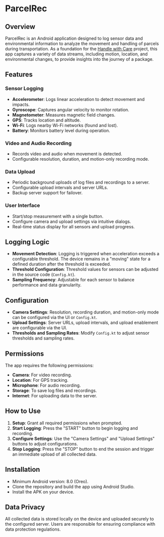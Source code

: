 # ParcelRec

## Overview
ParcelRec is an Android application designed to log sensor data and environmental information to analyze the movement and handling of parcels during transportation. As a foundation for the [Handle with Care](https://julian.palacz.at/en/traces/handle-with-care) project, this app captures a variety of data streams, including motion, location, and environmental changes, to provide insights into the journey of a package.

## Features
### Sensor Logging
- **Accelerometer**: Logs linear acceleration to detect movement and impacts.
- **Gyroscope**: Captures angular velocity to monitor rotation.
- **Magnetometer**: Measures magnetic field changes.
- **GPS**: Tracks location and altitude.
- **Wi-Fi**: Logs nearby Wi-Fi networks (found and lost).
- **Battery**: Monitors battery level during operation.

### Video and Audio Recording
- Records video and audio when movement is detected.
- Configurable resolution, duration, and motion-only recording mode.

### Data Upload
- Periodic background uploads of log files and recordings to a server.
- Configurable upload intervals and server URLs.
- Backup server support for failover.

### User Interface
- Start/stop measurement with a single button.
- Configure camera and upload settings via intuitive dialogs.
- Real-time status display for all sensors and upload progress.

## Logging Logic
- **Movement Detection**: Logging is triggered when acceleration exceeds a configurable threshold. The device remains in a "moving" state for a defined duration after the threshold is exceeded.
- **Threshold Configuration**: Threshold values for sensors can be adjusted in the source code (`Config.kt`).
- **Sampling Frequency**: Adjustable for each sensor to balance performance and data granularity.

## Configuration
- **Camera Settings**: Resolution, recording duration, and motion-only mode can be configured via the UI or `Config.kt`.
- **Upload Settings**: Server URLs, upload intervals, and upload enablement are configurable via the UI.
- **Thresholds and Sampling Rates**: Modify `Config.kt` to adjust sensor thresholds and sampling rates.

## Permissions
The app requires the following permissions:
- **Camera**: For video recording.
- **Location**: For GPS tracking.
- **Microphone**: For audio recording.
- **Storage**: To save log files and recordings.
- **Internet**: For uploading data to the server.

## How to Use
1. **Setup**: Grant all required permissions when prompted.
2. **Start Logging**: Press the "START" button to begin logging and recording.
3. **Configure Settings**: Use the "Camera Settings" and "Upload Settings" buttons to adjust configurations.
4. **Stop Logging**: Press the "STOP" button to end the session and trigger an immediate upload of all collected data.

## Installation
- Minimum Android version: 8.0 (Oreo).
- Clone the repository and build the app using Android Studio.
- Install the APK on your device.

## Data Privacy
All collected data is stored locally on the device and uploaded securely to the configured server. Users are responsible for ensuring compliance with data protection regulations.